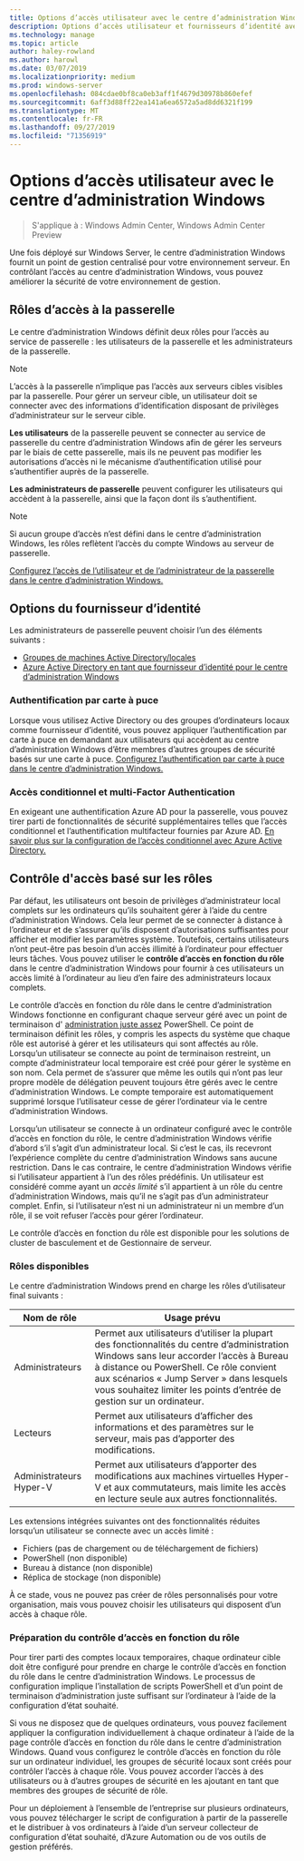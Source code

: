 ```yaml
---
title: Options d’accès utilisateur avec le centre d’administration Windows
description: Options d’accès utilisateur et fournisseurs d’identité avec le centre d’administration Windows (projet Honolulu)
ms.technology: manage
ms.topic: article
author: haley-rowland
ms.author: harowl
ms.date: 03/07/2019
ms.localizationpriority: medium
ms.prod: windows-server
ms.openlocfilehash: 084cdae0bf8ca0eb3aff1f4679d30978b860efef
ms.sourcegitcommit: 6aff3d88ff22ea141a6ea6572a5ad8dd6321f199
ms.translationtype: MT
ms.contentlocale: fr-FR
ms.lasthandoff: 09/27/2019
ms.locfileid: "71356919"
---
```

# <a name="user-access-options-with-windows-admin-center"></a>Options d’accès utilisateur avec le centre d’administration Windows

>S'applique à : Windows Admin Center, Windows Admin Center Preview

Une fois déployé sur Windows Server, le centre d’administration Windows fournit un point de gestion centralisé pour votre environnement serveur. En contrôlant l’accès au centre d’administration Windows, vous pouvez améliorer la sécurité de votre environnement de gestion.

## <a name="gateway-access-roles"></a>Rôles d’accès à la passerelle

Le centre d’administration Windows définit deux rôles pour l’accès au service de passerelle : les utilisateurs de la passerelle et les administrateurs de la passerelle.

> [!NOTE]
> L’accès à la passerelle n’implique pas l’accès aux serveurs cibles visibles par la passerelle. Pour gérer un serveur cible, un utilisateur doit se connecter avec des informations d’identification disposant de privilèges d’administrateur sur le serveur cible.

**Les utilisateurs** de la passerelle peuvent se connecter au service de passerelle du centre d’administration Windows afin de gérer les serveurs par le biais de cette passerelle, mais ils ne peuvent pas modifier les autorisations d’accès ni le mécanisme d’authentification utilisé pour s’authentifier auprès de la passerelle.

**Les administrateurs de passerelle** peuvent configurer les utilisateurs qui accèdent à la passerelle, ainsi que la façon dont ils s’authentifient.

>[!NOTE]
> Si aucun groupe d’accès n’est défini dans le centre d’administration Windows, les rôles reflètent l’accès du compte Windows au serveur de passerelle. 

[Configurez l’accès de l’utilisateur et de l’administrateur de la passerelle dans le centre d’administration Windows.](../configure/user-access-control.md)

## <a name="identity-provider-options"></a>Options du fournisseur d’identité

Les administrateurs de passerelle peuvent choisir l’un des éléments suivants :

 - [Groupes de machines Active Directory/locales](../configure/user-access-control.md#active-directory-or-local-machine-groups)
 - [Azure Active Directory en tant que fournisseur d’identité pour le centre d’administration Windows](../configure/user-access-control.md#azure-active-directory)


### <a name="smartcard-authentication"></a>Authentification par carte à puce

Lorsque vous utilisez Active Directory ou des groupes d’ordinateurs locaux comme fournisseur d’identité, vous pouvez appliquer l’authentification par carte à puce en demandant aux utilisateurs qui accèdent au centre d’administration Windows d’être membres d’autres groupes de sécurité basés sur une carte à puce. [Configurez l’authentification par carte à puce dans le centre d’administration Windows.](../configure/user-access-control.md#active-directory-or-local-machine-groups)

### <a name="conditional-access-and-multi-factor-authentication"></a>Accès conditionnel et multi-Factor Authentication

En exigeant une authentification Azure AD pour la passerelle, vous pouvez tirer parti de fonctionnalités de sécurité supplémentaires telles que l’accès conditionnel et l’authentification multifacteur fournies par Azure AD. [En savoir plus sur la configuration de l’accès conditionnel avec Azure Active Directory.](https://docs.microsoft.com/azure/active-directory/active-directory-conditional-access-azure-portal-get-started)

## <a name="role-based-access-control"></a>Contrôle d'accès basé sur les rôles

Par défaut, les utilisateurs ont besoin de privilèges d’administrateur local complets sur les ordinateurs qu’ils souhaitent gérer à l’aide du centre d’administration Windows.
Cela leur permet de se connecter à distance à l’ordinateur et de s’assurer qu’ils disposent d’autorisations suffisantes pour afficher et modifier les paramètres système.
Toutefois, certains utilisateurs n’ont peut-être pas besoin d’un accès illimité à l’ordinateur pour effectuer leurs tâches.
Vous pouvez utiliser le **contrôle d’accès en fonction du rôle** dans le centre d’administration Windows pour fournir à ces utilisateurs un accès limité à l’ordinateur au lieu d’en faire des administrateurs locaux complets.

Le contrôle d’accès en fonction du rôle dans le centre d’administration Windows fonctionne en configurant chaque serveur géré avec un point de terminaison d' [administration juste assez](https://aka.ms/jeadocs) PowerShell.
Ce point de terminaison définit les rôles, y compris les aspects du système que chaque rôle est autorisé à gérer et les utilisateurs qui sont affectés au rôle.
Lorsqu’un utilisateur se connecte au point de terminaison restreint, un compte d’administrateur local temporaire est créé pour gérer le système en son nom.
Cela permet de s’assurer que même les outils qui n’ont pas leur propre modèle de délégation peuvent toujours être gérés avec le centre d’administration Windows.
Le compte temporaire est automatiquement supprimé lorsque l’utilisateur cesse de gérer l’ordinateur via le centre d’administration Windows.

Lorsqu’un utilisateur se connecte à un ordinateur configuré avec le contrôle d’accès en fonction du rôle, le centre d’administration Windows vérifie d’abord s’il s’agit d’un administrateur local.
Si c’est le cas, ils recevront l’expérience complète du centre d’administration Windows sans aucune restriction.
Dans le cas contraire, le centre d’administration Windows vérifie si l’utilisateur appartient à l’un des rôles prédéfinis.
Un utilisateur est considéré comme ayant un *accès limité* s’il appartient à un rôle du centre d’administration Windows, mais qu’il ne s’agit pas d’un administrateur complet.
Enfin, si l’utilisateur n’est ni un administrateur ni un membre d’un rôle, il se voit refuser l’accès pour gérer l’ordinateur.

Le contrôle d’accès en fonction du rôle est disponible pour les solutions de cluster de basculement et de Gestionnaire de serveur.

### <a name="available-roles"></a>Rôles disponibles

Le centre d’administration Windows prend en charge les rôles d’utilisateur final suivants :

Nom de rôle | Usage prévu
----------|-------------
Administrateurs | Permet aux utilisateurs d’utiliser la plupart des fonctionnalités du centre d’administration Windows sans leur accorder l’accès à Bureau à distance ou PowerShell. Ce rôle convient aux scénarios « Jump Server » dans lesquels vous souhaitez limiter les points d’entrée de gestion sur un ordinateur.
Lecteurs | Permet aux utilisateurs d’afficher des informations et des paramètres sur le serveur, mais pas d’apporter des modifications.
Administrateurs Hyper-V | Permet aux utilisateurs d’apporter des modifications aux machines virtuelles Hyper-V et aux commutateurs, mais limite les accès en lecture seule aux autres fonctionnalités.

Les extensions intégrées suivantes ont des fonctionnalités réduites lorsqu’un utilisateur se connecte avec un accès limité :

- Fichiers (pas de chargement ou de téléchargement de fichiers)
- PowerShell (non disponible)
- Bureau à distance (non disponible)
- Réplica de stockage (non disponible)

À ce stade, vous ne pouvez pas créer de rôles personnalisés pour votre organisation, mais vous pouvez choisir les utilisateurs qui disposent d’un accès à chaque rôle.

### <a name="preparing-for-role-based-access-control"></a>Préparation du contrôle d’accès en fonction du rôle

Pour tirer parti des comptes locaux temporaires, chaque ordinateur cible doit être configuré pour prendre en charge le contrôle d’accès en fonction du rôle dans le centre d’administration Windows.
Le processus de configuration implique l’installation de scripts PowerShell et d’un point de terminaison d’administration juste suffisant sur l’ordinateur à l’aide de la configuration d’état souhaité.

Si vous ne disposez que de quelques ordinateurs, vous pouvez facilement appliquer la configuration individuellement à chaque ordinateur à l’aide de la page contrôle d’accès en fonction du rôle dans le centre d’administration Windows.
Quand vous configurez le contrôle d’accès en fonction du rôle sur un ordinateur individuel, les groupes de sécurité locaux sont créés pour contrôler l’accès à chaque rôle.
Vous pouvez accorder l’accès à des utilisateurs ou à d’autres groupes de sécurité en les ajoutant en tant que membres des groupes de sécurité de rôle.

Pour un déploiement à l’ensemble de l’entreprise sur plusieurs ordinateurs, vous pouvez télécharger le script de configuration à partir de la passerelle et le distribuer à vos ordinateurs à l’aide d’un serveur collecteur de configuration d’état souhaité, d’Azure Automation ou de vos outils de gestion préférés.
